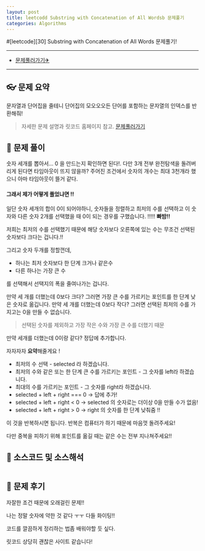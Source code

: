 ```yaml
---
layout: post
title: leetcodd Substring with Concatenation of All Wordsb 문제풀기
categories: Algorithms
---
```


#[leetcode][30] Substring with Concatenation of All Words 문제풀기!

---

- [문제풀러가기✈](https://leetcode.com/problems/substring-with-concatenation-of-all-words/)

---

## 👓 문제 요약

문자열과 단어집을 줄테니 단어집의 모오오오든 단어를 포함하는 문자열의 인덱스를 반환해줘!

> 자세한 문제 설명과 릿코드 홈페이지 참고. [문제풀러가기](https://leetcode.com/problems/substring-with-concatenation-of-all-words/)

## 🔑 문제 풀이

숫자 세개를 뽑아서... 0 을 만드는지 확인하면 된다!.
다만 3개 전부 완전탐색을 돌려버리게 된다면 타임아웃이 뜨지 않을까?
주어진 조건에서 숫자의 개수는 최대 3천개라 했으니 아마 타임아웃이 뜰거 같다.

#### 그래서 제가 어떻게 풀었냐면 !!

일단 숫자 세개의 합이 0이 되어야하니, 숫자들을 정렬하고 최저의 수를 선택하고 이 숫자와
다른 숫자 2개를 선택했을 때 0이 되는 경우를 구했습니다. !!!!! **빠밤!!**

저희는 최저의 수를 선택했기 때문에 해당 숫자보다 오른쪽에 있는 수는 무조건 선택된 숫자보다 크다는 겁니다.!!

그리고 숫자 두개를 정할껀데,

- 하나는 최저 숫자보다 한 단계 크거나 같은수
- 다른 하나는 가장 큰 수

를 선택해서
선택지의 폭을 줄여나가는 겁니다.

만약 세 개를 더했는데 0보다 크다? 그러면 가장 큰 수를 가르키는 포인트를 한 단계 낮은 숫자로 옮깁니다.
만약 세 개를 더했는데 0보다 작다? 그러면 선택된 최저의 수를 가지고는 0을 만들 수 없습니다.

> 선택된 숫자를 제외하고 가장 작은 수와 가장 큰 수를 더했기 때문

만약 세개를 더했는데 0이랑 같다? 정답에 추가합니다.

자자자자 **요약**해줄게요 !

- 최저의 수 선택 - selected 라 하겠습니다.
- 최저의 수와 같은 또는 한 단계 큰 수를 가르키는 포인트 - 그 숫자를 left라 하겠습니다.
- 최대의 수를 가르키는 포인트 - 그 숫자를 right라 하겠습니다.
- selected + left + right === 0 -> 답에 추가!
- selected + left + right < 0 -> selected 의 숫자로는 더이상 0을 만들 수가 없음!
- selected + left + right > 0 -> right 의 숫자를 한 단계 낮춰줌 !!

이 것을 반복하시면 됩니다. 반복은 컴퓨터가 하기 때문에 마음껏 돌려주세요!

다만 중복을 피하기 위해 포인트를 옮길 때는 같은 수는 전부 지나쳐주세요!!

## 🥽 소스코드 및 소스해석

```javascript

```

## 🔨 문제 후기

자잘한 조건 때문에 오래걸린 문제!!

나는 정말 숫자에 약한 것 같다 ㅜㅜ 다들 화이팅!!

코드를 깔끔하게 정리하는 법좀 배워야할 듯 싶다.

릿코드 상당히 괜찮은 사이트 같습니다!
